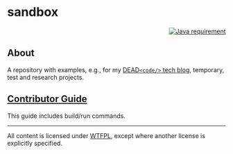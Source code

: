 # sandbox

<p align="right">
  <a href="https://docs.oracle.com/en/java/javase/18/index.html">
    <img src="https://img.shields.io/badge/Java_SE-18-ED8B00.svg?labelColor=007396"
        alt="Java requirement">
  </a>
</p>

## About

A repository with examples,
e.g., for my [DEAD`<code/>` tech blog](https://www.kovalenko.link/blog/tech/),
temporary, test and research projects.

## [Contributor Guide](https://github.com/stIncMale/sandbox/blob/master/contributing.md)

This guide includes build/run commands.

---

All content is licensed under [WTFPL](http://www.wtfpl.net/),
except where another license is explicitly specified.
